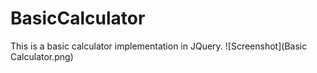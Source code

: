 # BasicCalculator
This is a basic calculator implementation in JQuery.
![Screenshot](Basic Calculator.png)
